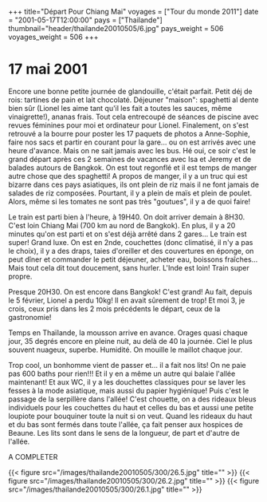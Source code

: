 +++
title="Départ Pour Chiang Mai"
voyages = ["Tour du monde 2011"]
date = "2001-05-17T12:00:00"
pays = ["Thailande"]
thumbnail="header/thailande20010505/6.jpg"
pays_weight = 506
voyages_weight = 506
+++
# 17 mai 2001

 Encore une bonne petite journée de glandouille, c'était parfait. Petit déj 
de rois: tartines de pain et lait chocolaté. Déjeuner "maison": spaghetti al 
dente bien sûr (Lionel les aime tant qu'il les fait a toutes les sauces, même 
vinaigrette!), ananas frais. Tout cela entrecoupé de séances de piscine avec 
revues féminines pour moi et ordinateur pour Lionel. Finalement, on s'est retrouvé 
a la bourre pour poster les 17 paquets de photos a Anne-Sophie, faire nos sacs 
et partir en courant pour la gare... ou on est arrivés avec une heure d'avance. 
Mais on ne sait jamais avec les bus. Hé oui, ce soir c'est le grand départ après 
ces 2 semaines de vacances avec Isa et Jeremy et de balades autours de Bangkok. 
On est tout regonflé et il est temps de manger autre chose que des spaghetti! 
A propos de manger, il y a un truc qui est bizarre dans ces pays asiatiques, 
ils ont plein de riz mais il ne font jamais de salades de riz composées. Pourtant, 
il y a plein de maïs et plein de poulet. Alors, même si les tomates ne sont 
pas très "goutues", il y a de quoi faire! 

Le train est parti bien à l'heure, à 19H40. On doit arriver demain à 8H30. 
C'est loin Chiang Mai (700 km au nord de Bangkok). En plus, il y a 20 minutes 
qu'on est parti et on s'est déjà arrêté dans 2 gares... Le train est super! 
Grand luxe. On est en 2nde, couchettes (donc climatisé, il n'y a pas le choix), 
il y a des draps, taies d'oreiller et des couvertures en éponge, on peut dîner 
et commander le petit déjeuner, acheter eau, boissons fraîches... Mais tout 
cela dit tout doucement, sans hurler. L'Inde est loin! Train super propre. 

Presque 20H30. On est encore dans Bangkok! C'est grand! Au fait, depuis le 
5 février, Lionel a perdu 10kg! Il en avait sûrement de trop! Et moi 3, je crois, 
ceux pris dans les 2 mois précédents le départ, ceux de la gastronomie! 

Temps en Thaïlande, la mousson arrive en avance. Orages quasi chaque jour, 
35 degrés encore en pleine nuit, au delà de 40 la journée. Ciel le plus souvent 
nuageux, superbe. Humidité. On mouille le maillot chaque jour.

Trop cool, un bonhomme vient de passer et... il a fait nos lits! On ne paie 
pas 600 baths pour rien!!! Et il y en a même un autre qui balaie l'allée maintenant! 
Et aux WC, il y a les douchettes classiques pour se laver les fesses à la mode 
asiatique, mais aussi du papier hygiénique! Puis c'est le passage de la serpillère 
dans l'allée! C'est chouette, on a des rideaux bleus individuels pour les couchettes 
du haut et celles du bas et aussi une petite loupiote pour bouquiner toute la 
nuit si on veut. Quand les rideaux du haut et du bas sont fermés dans toute 
l'allée, ça fait penser aux hospices de Beaune. Les lits sont dans le sens de 
la longueur, de part et d'autre de l'allée. 

A COMPLETER


<div id="TOTO">{{< figure src="/images/thailande20010505/300/26.5.jpg" title="" >}}
{{< figure src="/images/thailande20010505/300/26.2.jpg" title="" >}}
{{< figure src="/images/thailande20010505/300/26.1.jpg" title="" >}}
